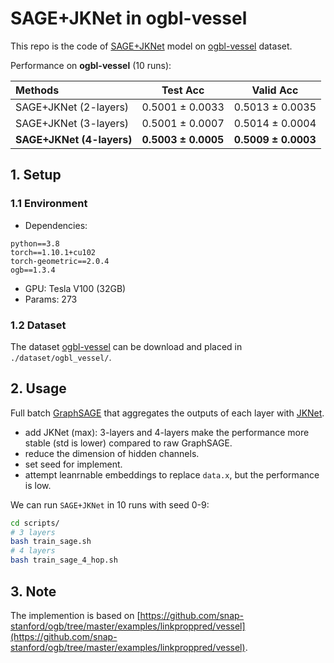 
# SAGE+JKNet in ogbl-vessel

This repo is the code of [SAGE+JKNet](https://arxiv.org/pdf/2006.10637.pdf) model on [ogbl-vessel](https://ogb.stanford.edu/docs/linkprop/#ogbl-vessel) dataset.

Performance on **ogbl-vessel** (10 runs):

| Methods   |  Test Acc  | Valid Acc  |
|  :----  | ---- | ---- |
| SAGE+JKNet (2-layers) |  0.5001 ± 0.0033  | 0.5013 ± 0.0035  |
| SAGE+JKNet (3-layers) |  0.5001 ± 0.0007 |  0.5014 ± 0.0004  |
| **SAGE+JKNet (4-layers)** |  **0.5003 ± 0.0005** |  **0.5009 ± 0.0003**  |

<!-- `TGN-no-mem` achieves top-2 performance on DGraphFin until August, 2022. ([DGraph-Fin Leaderboard](https://dgraph.xinye.com/leaderboards/dgraphfin)) -->


## 1. Setup 

### 1.1 Environment

- Dependencies: 
```{bash}
python==3.8
torch==1.10.1+cu102
torch-geometric==2.0.4
ogb==1.3.4
```
- GPU: Tesla V100 (32GB)
- Params: 273

### 1.2 Dataset

The dataset [ogbl-vessel](https://ogb.stanford.edu/docs/linkprop/#ogbl-vessel) can be download and placed in `./dataset/ogbl_vessel/`.

## 2. Usage

Full batch [GraphSAGE](https://proceedings.neurips.cc/paper/2017/file/5dd9db5e033da9c6fb5ba83c7a7ebea9-Paper.pdf) that aggregates the outputs of each layer with [JKNet](http://proceedings.mlr.press/v80/xu18c/xu18c.pdf). 
- add JKNet (max): 3-layers and 4-layers make the performance more stable (std is lower) compared to raw GraphSAGE.
- reduce the dimension of hidden channels.
- set seed for implement.
- attempt leanrnable embeddings to replace `data.x`, but the performance is low.
<!-- - modify some other hyper-parameters, such as lr. -->

We can run `SAGE+JKNet` in 10 runs with seed 0-9: 

```bash
cd scripts/
# 3 layers
bash train_sage.sh
# 4 layers
bash train_sage_4_hop.sh
```

## 3. Note
The implemention is based on [https://github.com/snap-stanford/ogb/tree/master/examples/linkproppred/vessel](https://github.com/snap-stanford/ogb/tree/master/examples/linkproppred/vessel).